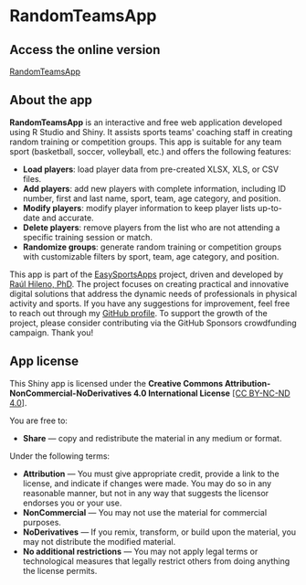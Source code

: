 # RandomTeamsApp

## Access the online version

<a href="https://connect.posit.cloud/EasySportsApps/content/0192fc61-e249-141f-ce78-947fd86d0d11" target="_blank">RandomTeamsApp</a>

## About the app

**RandomTeamsApp** is an interactive and free web application developed using R Studio and Shiny. It assists sports teams' coaching staff in creating random training or competition groups. This app is suitable for any team sport (basketball, soccer, volleyball, etc.) and offers the following features:

- **Load players**: load player data from pre-created XLSX, XLS, or CSV files.
- **Add players**: add new players with complete information, including ID number, first and last name, sport, team, age category, and position.
- **Modify players**: modify player information to keep player lists up-to-date and accurate.
- **Delete players**: remove players from the list who are not attending a specific training session or match.
- **Randomize groups**: generate random training or competition groups with customizable filters by sport, team, age category, and position.

This app is part of the <a href="https://github.com/EasySportsApps" target="_blank">[EasySportsApps](https://github.com/EasySportsApps)</a> project, driven and developed by <a href="https://orcid.org/0000-0003-3447-395X" target="_blank">[Raúl Hileno, PhD](https://orcid.org/0000-0003-3447-395X)</a>. The project focuses on creating practical and innovative digital solutions that address the dynamic needs of professionals in physical activity and sports. If you have any suggestions for improvement, feel free to reach out through my <a href="https://github.com/rhileno" target="_blank">[GitHub profile](https://github.com/rhileno)</a>. To support the growth of the project, please consider contributing via the GitHub Sponsors crowdfunding campaign. Thank you!

## App license

This Shiny app is licensed under the **Creative Commons Attribution-NonCommercial-NoDerivatives 4.0 International License** <a href="https://creativecommons.org/licenses/by-nc-nd/4.0/" target="_blank">[CC BY-NC-ND 4.0]</a>.

You are free to:
- **Share** — copy and redistribute the material in any medium or format.

Under the following terms:
- **Attribution** — You must give appropriate credit, provide a link to the license, and indicate if changes were made. You may do so in any reasonable manner, but not in any way that suggests the licensor endorses you or your use.
- **NonCommercial** — You may not use the material for commercial purposes.
- **NoDerivatives** — If you remix, transform, or build upon the material, you may not distribute the modified material.
- **No additional restrictions** — You may not apply legal terms or technological measures that legally restrict others from doing anything the license permits.

